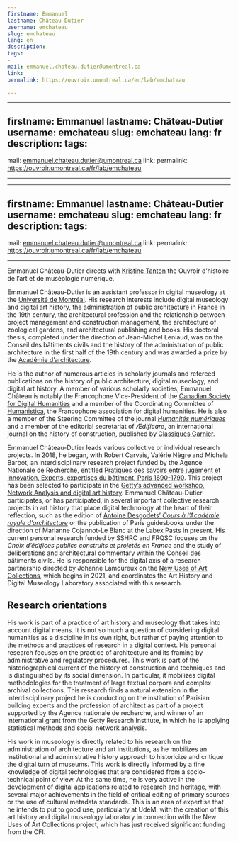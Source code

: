 ```yaml
---
firstname: Emmanuel
lastname: Château-Dutier
username: emchateau
slug: emchateau
lang: en
description: 
tags:
- 
mail: emmanuel.chateau.dutier@umontreal.ca
link: 
permalink: https://ouvroir.umontreal.ca/en/lab/emchateau

---
```


---
firstname: Emmanuel
lastname: Château-Dutier
username: emchateau
slug: emchateau
lang: fr
description: 
tags:
- 
mail: emmanuel.chateau.dutier@umontreal.ca
link: 
permalink: https://ouvroir.umontreal.ca/fr/lab/emchateau

---

---
firstname: Emmanuel
lastname: Château-Dutier
username: emchateau
slug: emchateau
lang: fr
description: 
tags:
- 
mail: emmanuel.chateau.dutier@umontreal.ca
link: 
permalink: https://ouvroir.umontreal.ca/fr/lab/emchateau

---

Emmanuel Château-Dutier directs with [Kristine Tanton](https://ouvroir.umontreal.ca/fr/lab/ktanton) the Ouvroir d’histoire de l’art et de muséologie numérique.

Emmanuel Château-Dutier is an assistant professor in digital museology at the [Université de Montréal](http://www.umontreal.ca). His research interests include digital museology and digital art history, the administration of public architecture in France in the 19th century, the architectural profession and the relationship between project management and construction management, the architecture of zoological gardens, and architectural publishing and books. His doctoral thesis, completed under the direction of Jean-Michel Leniaud, was on the Conseil des bâtiments civils and the history of the administration of public architecture in the first half of the 19th century and was awarded a prize by the [Académie d’architecture](http://academie-architecture.fr/).

He is the author of numerous articles in scholarly journals and refereed publications on the history of public architecture, digital museology, and digital art history. A member of various scholarly societies, Emmanuel Château is notably the Francophone Vice-President of the [Canadian Society for Digital Humanities](https://csdh-schn.org) and a member of the Coordinating Committee of [Humanistica](http://www.humanisti.ca), the Francophone association for digital humanities. He is also a member of the Steering Committee of the journal [_Humanités numériques_](https://journals.openedition.org/revuehn) and a member of the editorial secretariat of _Ædificare_, an international journal on the history of construction, published by [Classiques Garnier](https://classiques-garnier.com/aedificare.html).

Emmanuel Château-Dutier leads various collective or individual research projects. In 2018, he began, with Robert Carvais, Valérie Nègre and Michela Barbot, an interdisciplinary research project funded by the Agence Nationale de Recherche, entitled [Pratiques des savoirs entre jugement et innovation, Experts, expertises du bâtiment, Paris 1690-1790](https://anr.fr/Projet-ANR-17-CE26-0006). This project has been selected to participate in the [Getty’s advanced workshop, Network Analysis and digital art history](https://sites.haa.pitt.edu/na-dah). Emmanuel Château-Dutier participates, or has participated, in several important collective research projects in art history that place digital technology at the heart of their reflection, such as the edition of [Antoine Desgodets’ _Cours à l’Académie royale d’architecture_](http://www.desgodets.net) or the publication of Paris guidesbooks under the direction of Marianne Cojannot-Le Blanc at the Labex Pasts in present. His current personal research funded by SSHRC and FRQSC focuses on the _Choix d’édifices publics construits et projetés en France_ and the study of deliberations and architectural commentary within the Conseil des bâtiments civils. He is responsible for the digital axis of a research partnership directed by Johanne Lamoureux on the [New Uses of Art Collections](https://www.cieco.co), which begins in 2021, and coordinates the Art History and Digital Museology Laboratory associated with this research.

## Research orientations

His work is part of a practice of art history and museology that takes into account digital means. It is not so much a question of considering digital humanities as a discipline in its own right, but rather of paying attention to the methods and practices of research in a digital context. His personal research focuses on the practice of architecture and its framing by administrative and regulatory procedures. This work is part of the historiographical current of the history of construction and techniques and is distinguished by its social dimension. In particular, it mobilizes digital methodologies for the treatment of large textual corpora and complex archival collections. This research finds a natural extension in the interdisciplinary project he is conducting on the institution of Parisian building experts and the profession of architect as part of a project supported by the Agence nationale de recherche, and winner of an international grant from the Getty Research Institute, in which he is applying statistical methods and social network analysis.

His work in museology is directly related to his research on the administration of architecture and art institutions, as he mobilizes an institutional and administrative history approach to historicize and critique the digital turn of museums. This work is directly informed by a fine knowledge of digital technologies that are considered from a socio-technical point of view. At the same time, he is very active in the development of digital applications related to research and heritage, with several major achievements in the field of critical editing of primary sources or the use of cultural metadata standards. This is an area of expertise that he intends to put to good use, particularly at UdeM, with the creation of this art history and digital museology laboratory in connection with the New Uses of Art Collections project, which has just received significant funding from the CFI.
